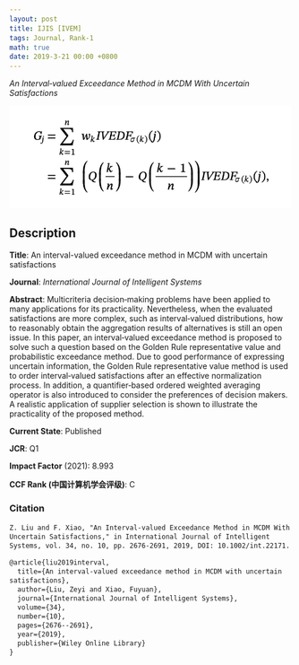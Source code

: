 ```yaml
---
layout: post
title: IJIS [IVEM]
tags: Journal, Rank-1
math: true
date: 2019-3-21 00:00 +0800
---
```

*An Interval‐valued Exceedance Method in MCDM With Uncertain Satisfactions*

![GA](https://github.com/Samlzy/pics/raw/Samlzy-patch-1/LiuXiao03.png)


## Description

**Title**: An interval-valued exceedance method in MCDM with uncertain satisfactions

**Journal**: *International Journal of Intelligent Systems*

**Abstract**: Multicriteria decision‐making problems have been applied to many applications for its practicality. Nevertheless, when the evaluated satisfactions are more complex, such as interval‐valued distributions, how to reasonably obtain the aggregation results of alternatives is still an open issue. In this paper, an interval‐valued exceedance method is proposed to solve such a question based on the Golden Rule representative value and probabilistic exceedance method. Due to good performance of expressing uncertain information, the Golden Rule representative value method is used to order interval‐valued satisfactions after an effective normalization process. In addition, a quantifier‐based ordered weighted averaging operator is also introduced to consider the preferences of decision makers. A realistic application of supplier selection is shown to illustrate the practicality of the proposed method.

**Current State**: Published

**JCR**: Q1

**Impact Factor** (2021): 8.993

**CCF Rank (中国计算机学会评级)**: C


### Citation

```
Z. Liu and F. Xiao, "An Interval‐valued Exceedance Method in MCDM With Uncertain Satisfactions," in International Journal of Intelligent Systems, vol. 34, no. 10, pp. 2676-2691, 2019, DOI: 10.1002/int.22171.
```

```
@article{liu2019interval,
  title={An interval-valued exceedance method in MCDM with uncertain satisfactions},
  author={Liu, Zeyi and Xiao, Fuyuan},
  journal={International Journal of Intelligent Systems},
  volume={34},
  number={10},
  pages={2676--2691},
  year={2019},
  publisher={Wiley Online Library}
}
```
